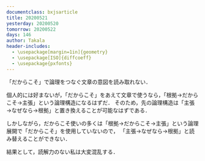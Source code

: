 ```yaml
---
documentclass: bxjsarticle
title: 20200521
yesterday: 20200520
tomorrow: 20200522
days: 146
author: Takala
header-includes:
  - \usepackage[margin=1in]{geometry}
  - \usepackage[ISO]{diffcoeff}
  - \usepackage{pxfonts}
---
```



「だからこそ」で論理をつなぐ文章の意図を読み取れない．


個人的には好まないが，「だからこそ」をあえて文章で使うなら，「根拠→だからこそ→主張」という論理構造になるはずだ．
そのため，先の論理構造は「主張→なぜなら→根拠」と置き換えることが可能なはずである．


しかしながら，だからこそ使いの多くは「根拠→だからこそ→主張」という論理展開で「だからこそ」を使用していないので，
「主張→なぜなら→根拠」と読み替えることができない．


結果として，読解力のない私は大変混乱する．
